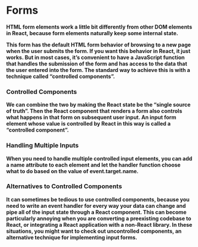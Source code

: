 # Forms


**HTML form elements work a little bit differently from other DOM elements in React, because form elements naturally keep some internal state.**

**This form has the default HTML form behavior of browsing to a new page when the user submits the form. If you want this behavior in React, it just works. But in most cases, it’s convenient to have a JavaScript function that handles the submission of the form and has access to the data that the user entered into the form. The standard way to achieve this is with a technique called “controlled components”.**

### Controlled Components

**We can combine the two by making the React state be the “single source of truth”. Then the React component that renders a form also controls what happens in that form on subsequent user input. An input form element whose value is controlled by React in this way is called a “controlled component”.**

### Handling Multiple Inputs
**When you need to handle multiple controlled input elements, you can add a name attribute to each element and let the handler function choose what to do based on the value of event.target.name.**

### Alternatives to Controlled Components
**It can sometimes be tedious to use controlled components, because you need to write an event handler for every way your data can change and pipe all of the input state through a React component. This can become particularly annoying when you are converting a preexisting codebase to React, or integrating a React application with a non-React library. In these situations, you might want to check out uncontrolled components, an alternative technique for implementing input forms.**     





